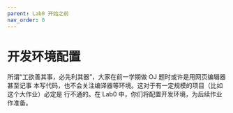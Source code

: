 ```yaml
---
parent: Lab0 开始之前
nav_order: 0
---
```


# 开发环境配置

所谓“工欲善其事，必先利其器”，大家在前一学期做 OJ 题时或许是用网页编辑器甚至记事
本写代码，也不会关注编译器等环境。这对于有一定规模的项目（比如这个大作业）必定是
行不通的。在 Lab0 中，你们将配置开发环境，为后续作业作准备。
